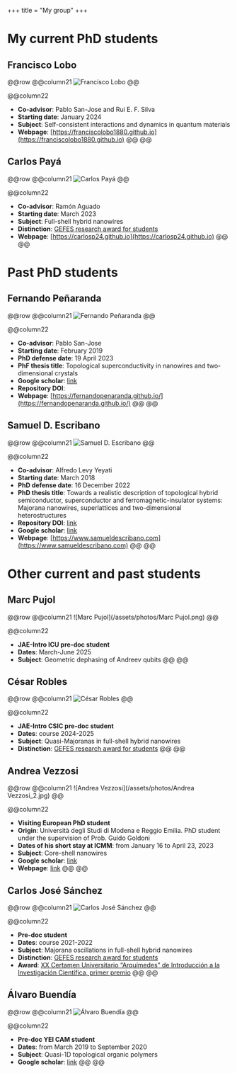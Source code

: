 +++
title = "My group"
+++

# My current PhD students

## Francisco Lobo

@@row
@@column21 ![Francisco Lobo](/assets/photos/Lobo.jpg) @@

@@column22
- **Co-advisor**: Pablo San-Jose and Rui E. F. Silva
- **Starting date**: January 2024
- **Subject**: Self-consistent interactions and dynamics in quantum materials
- **Webpage**: [https://franciscolobo1880.github.io](https://franciscolobo1880.github.io)
@@
@@

## Carlos Payá

@@row
@@column21 ![Carlos Payá](/assets/photos/Carlos.jpg) @@

@@column22
- **Co-advisor**: Ramón Aguado
- **Starting date**: March 2023
- **Subject**: Full-shell hybrid nanowires
- **Distinction**: [GEFES research award for students](http://gefes-rsef.org/premios-de-investigacion-para-estudiantes-carlos-paya/)
- **Webpage**: [https://carlosp24.github.io](https://carlosp24.github.io)
@@
@@

# Past PhD students

## Fernando Peñaranda

@@row
@@column21 ![Fernando Peñaranda](/assets/photos/Fernando.png) @@

@@column22

- **Co-advisor**: Pablo San-Jose
- **Starting date**: February 2019
- **PhD defense date**: 19 April 2023
- **PhF thesis title**: Topological superconductivity in nanowires and two-dimensional crystals
- **Google scholar**: [link](https://scholar.google.com/citations?hl=en&user=S3I9ac8AAAAJ)
- **Repository DOI**:
- **Webpage**: [https://fernandopenaranda.github.io/](https://fernandopenaranda.github.io/)
@@
@@

## Samuel D. Escribano

@@row
@@column21 ![Samuel D. Escribano](/assets/photos/Samuel.jpg) @@

@@column22

- **Co-advisor**: Alfredo Levy Yeyati
- **Starting date**: March 2018
- **PhD defense date**: 16 December 2022   
- **PhD thesis title**: Towards a realistic description of topological hybrid semiconductor, superconductor and ferromagnetic-insulator systems: Majorana nanowires, superlattices and two-dimensional heterostructures
- **Repository DOI**: [link](https://repositorio.uam.es/handle/10486/706437) 
- **Google scholar**: [link](https://scholar.google.com/citations?hl=en&user=UaNF-SUAAAAJ)
- **Webpage**: [https://www.samueldescribano.com](https://www.samueldescribano.com)
@@
@@

# Other current and past students

## Marc Pujol

@@row
@@column21 ![Marc Pujol](/assets/photos/Marc Pujol.png) @@

@@column22
- **JAE-Intro ICU pre-doc student**
- **Dates**: March-June 2025
- **Subject**: Geometric dephasing of Andreev qubits
@@
@@

## César Robles

@@row
@@column21 ![César Robles](/assets/photos/Robles.jpg) @@

@@column22
- **JAE-Intro CSIC pre-doc student**
- **Dates**: course 2024-2025
- **Subject**: Quasi-Majoranas in full-shell hybrid nanowires 
- **Distinction**: [GEFES research award for students](https://gefes-rsef.org/premios-de-investigacion-para-estudiantes-2024-cesar-robles-montero/)
@@
@@


## Andrea Vezzosi

@@row
@@column21 ![Andrea Vezzosi](/assets/photos/Andrea Vezzosi_2.jpg) @@

@@column22
- **Visiting European PhD student**
- **Origin**: Università degli Studi di Modena e Reggio Emilia. PhD student under the supervision of Prob. Guido Goldoni
- **Dates of his short stay at ICMM**: from January 16 to April 23, 2023
- **Subject**: Core-shell nanowires
- **Google scholar**: [link](https://scholar.google.com/citations?user=rCrFBLgAAAAJ&hl=it)
- **Webpage**: [link](http://personale.unimore.it/Rubrica/dettaglio/219035)
@@
@@

## Carlos José Sánchez

@@row
@@column21 ![Carlos José Sánchez](/assets/photos/CJ.jpg) @@

@@column22
- **Pre-doc student**
- **Dates**: course 2021-2022
- **Subject**: Majorana oscillations in full-shell hybrid nanowires
- **Distinction**: [GEFES research award for students](http://gefes-rsef.org/premios-de-investigacion-para-estudiantes-2022-carlos-jose-sanchez-martinez/)
- **Award**: [XX Certamen Universitario “Arquímedes” de Introducción a la Investigación Científica, primer premio](https://www.universidades.gob.es/certamen-universitario-arquimedes-convocatoria-2022/)
@@
@@

## Álvaro Buendía

@@row
@@column21 ![Álvaro Buendía](/assets/photos/Alvaro.jpg) @@

@@column22
- **Pre-doc YEI CAM student**
- **Dates**: from March 2019 to September 2020
- **Subject**: Quasi-1D topological organic polymers
- **Google scholar**: [link](https://scholar.google.com/citations?hl=en&user=XE7w6XIAAAAJ)
@@
@@

